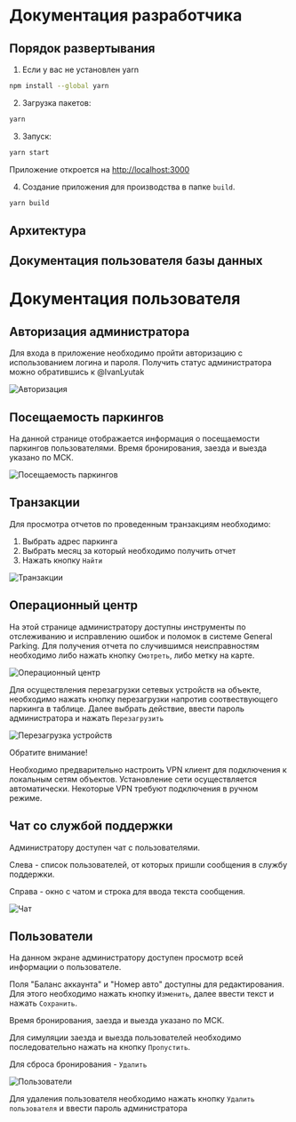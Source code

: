 # Документация разработчика

## Порядок развертывания

1. Если у вас не установлен yarn

```bash
npm install --global yarn
```

2. Загрузка пакетов:

```bash
yarn
```

3. Запуск:
```bash
yarn start
```

  Приложение откроется на [http://localhost:3000](http://localhost:3000)

4. Cоздание приложения для производства в папке `build`.

```bash
yarn build
```
## Архитектура

## Документация пользователя базы данных

# Документация пользователя

## Авторизация администратора

Для входа в приложение необходимо пройти авторизацию с использованием логина и пароля. Получить статус администратора можно обратившись к @IvanLyutak

![Авторизация](https://github.com/IvanLyutak/Images/blob/main/Авторизация.png)

## Посещаемость паркингов

На данной странице отображается информация о посещаемости паркингов пользователями. Время бронирования, заезда и выезда указано по МСК.

![Посещаемость паркингов](https://github.com/IvanLyutak/Images/blob/main/Посещаемость%20паркингов.png)

## Транзакции

Для просмотра отчетов по проведенным транзакциям необходимо:

1. Выбрать адрес паркинга
2. Выбрать месяц за который необходимо получить отчет
3. Нажать кнопку `Найти`

![Транзакции](https://github.com/IvanLyutak/Images/blob/main/Транзакции.png)

## Операционный центр

На этой странице администратору доступны инструменты по отслеживанию и исправлению ошибок и поломок в системе General Parking. Для получения отчета по случившимся неисправностям необходимо либо нажать кнопку `Смотреть`, либо метку на карте.

![Операционный центр](https://github.com/IvanLyutak/Images/blob/main/Операционный%20центр.png)

Для осуществления перезагрузки сетевых устройств на объекте, необходимо нажать кнопку перезагрузки напротив соотвествующего паркинга в таблице. Далее выбрать действие, ввести пароль администратора и нажать `Перезагрузить`

![Перезагрузка устройств](https://github.com/IvanLyutak/Images/blob/main/Перезагрузка%20устройств.png)

Обратите внимание!

Необходимо предварительно настроить VPN клиент для подключения к локальным сетям объектов. Установление сети осуществляется автоматически. Некоторые VPN требуют подключения в ручном режиме.

## Чат со службой поддержки

Администратору доступен чат с пользователями.

Слева - список пользователей, от которых пришли сообщения в службу поддержки.

Справа - окно с чатом и строка для ввода текста сообщения. 

![Чат](https://github.com/IvanLyutak/Images/blob/main/Чат.png)

## Пользователи

На данном экране администратору доступен просмотр всей информации о пользователе. 

Поля "Баланс аккаунта" и "Номер авто" доступны для редактирования. Для этого необходимо нажать кнопку `Изменить`, далее ввести текст и нажать `Сохранить`.

Время бронирования, заезда и выезда указано по МСК.

Для симуляции заезда и выезда пользователей необходимо последовательно нажать на кнопку `Пропустить`. 

Для сброса бронирования - `Удалить`

![Пользователи](https://github.com/IvanLyutak/Images/blob/main/Пользователи.png)

Для удаления пользователя необходимо нажать кнопку `Удалить пользователя` и ввести пароль администратора
